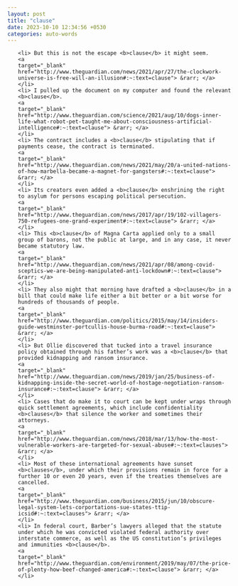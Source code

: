 ```yaml
---
layout: post
title: "clause"
date: 2023-10-10 12:34:56 +0530
categories: auto-words
---
```

<ol>

    <li> But this is not the escape <b>clause</b> it might seem.
    <a 
    target="_blank" 
    href="http://www.theguardian.com/news/2021/apr/27/the-clockwork-universe-is-free-will-an-illusion#:~:text=clause"> &rarr; </a>
    </li>
    <li> I pulled up the document on my computer and found the relevant <b>clause</b>.
    <a 
    target="_blank" 
    href="http://www.theguardian.com/science/2021/aug/10/dogs-inner-life-what-robot-pet-taught-me-about-consciousness-artificial-intelligence#:~:text=clause"> &rarr; </a>
    </li>
    <li> The contract includes a <b>clause</b> stipulating that if payments cease, the contract is terminated.
    <a 
    target="_blank" 
    href="http://www.theguardian.com/news/2021/may/20/a-united-nations-of-how-marbella-became-a-magnet-for-gangsters#:~:text=clause"> &rarr; </a>
    </li>
    <li> Its creators even added a <b>clause</b> enshrining the right to asylum for persons escaping political persecution.
    <a 
    target="_blank" 
    href="http://www.theguardian.com/news/2017/apr/19/102-villagers-750-refugees-one-grand-experiment#:~:text=clause"> &rarr; </a>
    </li>
    <li> This <b>clause</b> of Magna Carta applied only to a small group of barons, not the public at large, and in any case, it never became statutory law.
    <a 
    target="_blank" 
    href="http://www.theguardian.com/news/2021/apr/08/among-covid-sceptics-we-are-being-manipulated-anti-lockdown#:~:text=clause"> &rarr; </a>
    </li>
    <li> They also might that morning have drafted a <b>clause</b> in a bill that could make life either a bit better or a bit worse for hundreds of thousands of people.
    <a 
    target="_blank" 
    href="http://www.theguardian.com/politics/2015/may/14/insiders-guide-westminster-portcullis-house-burma-road#:~:text=clause"> &rarr; </a>
    </li>
    <li> But Ollie discovered that tucked into a travel insurance policy obtained through his father’s work was a <b>clause</b> that provided kidnapping and ransom insurance.
    <a 
    target="_blank" 
    href="http://www.theguardian.com/news/2019/jan/25/business-of-kidnapping-inside-the-secret-world-of-hostage-negotiation-ransom-insurance#:~:text=clause"> &rarr; </a>
    </li>
    <li> Cases that do make it to court can be kept under wraps through quick settlement agreements, which include confidentiality <b>clauses</b> that silence the worker and sometimes their attorneys.
    <a 
    target="_blank" 
    href="http://www.theguardian.com/news/2018/mar/13/how-the-most-vulnerable-workers-are-targeted-for-sexual-abuse#:~:text=clauses"> &rarr; </a>
    </li>
    <li> Most of these international agreements have sunset <b>clauses</b>, under which their provisions remain in force for a further 10 or even 20 years, even if the treaties themselves are cancelled.
    <a 
    target="_blank" 
    href="http://www.theguardian.com/business/2015/jun/10/obscure-legal-system-lets-corportations-sue-states-ttip-icsid#:~:text=clauses"> &rarr; </a>
    </li>
    <li> In federal court, Barber’s lawyers alleged that the statute under which he was convicted violated federal authority over interstate commerce, as well as the US constitution’s privileges and immunities <b>clause</b>.
    <a 
    target="_blank" 
    href="http://www.theguardian.com/environment/2019/may/07/the-price-of-plenty-how-beef-changed-america#:~:text=clause"> &rarr; </a>
    </li>